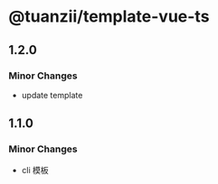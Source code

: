 # @tuanzii/template-vue-ts

## 1.2.0

### Minor Changes

- update template

## 1.1.0

### Minor Changes

- cli 模板
